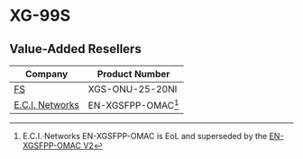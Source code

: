 # XG-99S

## Value-Added Resellers

| Company                             | Product Number   |
| ----------------------------------- | ---------------- |
| [FS](https://www.fs.com/)           | XGS-ONU-25-20NI  |
| [E.C.I. Networks](https://ecin.ca/) | EN-XGSFPP-OMAC[^1] |

[^1]: E.C.I.·Networks EN-XGSFPP-OMAC is EoL and superseded by the [EN-XGSFPP-OMAC V2](/xgs-pon/ont/bfw/was-110i.md)
